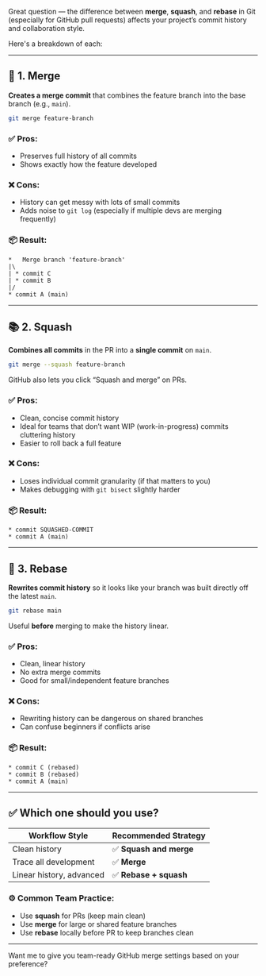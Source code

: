 Great question — the difference between **merge**, **squash**, and **rebase** in Git (especially for GitHub pull requests) affects your project’s commit history and collaboration style.

Here's a breakdown of each:

---

## 🔀 1. **Merge**
**Creates a merge commit** that combines the feature branch into the base branch (e.g., `main`).

```bash
git merge feature-branch
```

### ✅ Pros:
- Preserves full history of all commits
- Shows exactly how the feature developed

### ❌ Cons:
- History can get messy with lots of small commits
- Adds noise to `git log` (especially if multiple devs are merging frequently)

### 📦 Result:
```
*   Merge branch 'feature-branch'
|\
| * commit C
| * commit B
|/
* commit A (main)
```

---

## 📚 2. **Squash**
**Combines all commits** in the PR into a **single commit** on `main`.

```bash
git merge --squash feature-branch
```

GitHub also lets you click “Squash and merge” on PRs.

### ✅ Pros:
- Clean, concise commit history
- Ideal for teams that don’t want WIP (work-in-progress) commits cluttering history
- Easier to roll back a full feature

### ❌ Cons:
- Loses individual commit granularity (if that matters to you)
- Makes debugging with `git bisect` slightly harder

### 📦 Result:
```
* commit SQUASHED-COMMIT
* commit A (main)
```

---

## 🧬 3. **Rebase**
**Rewrites commit history** so it looks like your branch was built directly off the latest `main`.

```bash
git rebase main
```

Useful **before** merging to make the history linear.

### ✅ Pros:
- Clean, linear history
- No extra merge commits
- Good for small/independent feature branches

### ❌ Cons:
- Rewriting history can be dangerous on shared branches
- Can confuse beginners if conflicts arise

### 📦 Result:
```
* commit C (rebased)
* commit B (rebased)
* commit A (main)
```

---

## ✅ Which one should you use?

| Workflow Style           | Recommended Strategy     |
|--------------------------|--------------------------|
| Clean history            | ✅ **Squash and merge**   |
| Trace all development    | ✅ **Merge**              |
| Linear history, advanced | ✅ **Rebase + squash**    |

### ⚙️ Common Team Practice:
- Use **squash** for PRs (keep main clean)
- Use **merge** for large or shared feature branches
- Use **rebase** locally before PR to keep branches clean

---

Want me to give you team-ready GitHub merge settings based on your preference?
